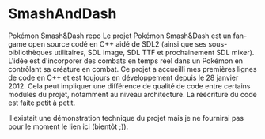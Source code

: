 # SmashAndDash
Pokémon Smash&amp;Dash repo
Le projet Pokémon Smash&amp;Dash est un fan-game open source codé en C++ aidé de SDL2 (ainsi que ses sous-bibliothèques utilitaires, SDL image, SDL TTF et prochainement SDL mixer).
L'idée est d'incorporer des combats en temps réel dans un Pokémon en contrôlant sa créature en combat.
Ce projet a accueilli mes premières lignes de code en C++ et est toujours en développement depuis le 28 janvier 2012.
Cela peut impliquer une différence de qualité de code entre certains modules du projet, notamment au niveau architecture. 
La réécriture du code est faite petit à petit.

Il existait une démonstration technique du projet mais je ne fournirai pas pour le moment le lien ici (bientôt ;)).
